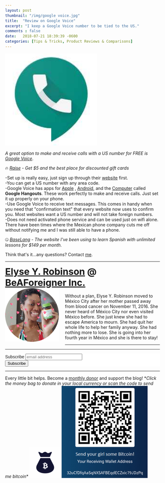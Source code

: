 ```yaml
---
layout: post
thumbnail: "/img/google voice.jpg"
title:  "Review on Google Voice"
excerpt: "I keep a Google Voice number to be tied to the US."
comments : false
date:   2018-07-21 18:39:39 -0600
categories: [Tips & Tricks, Product Reviews & Comparisons]
---
```


<img src="/img/google voice.jpg" width="300" height="300" alt="Google Voice">

<em>A great option to make and receive calls with a US number for FREE is </em><em><a href="https://voice.google.com/" target="_blank">Google Voice</a></em>.

🔥 <i><a href="http://geta.raise.com/erobinson6" target="_blank">Raise</a> - Get $5 and the best place for discounted gift cards</i><br>

-Set up is really easy, just sign up through their <a href="https://voice.google.com/" target="_blank">website</a> first.<br>
-You can get a US number with any area code.<br>
-Google Voice has apps for <a href="https://itunes.apple.com/us/app/google-voice/id318698524?mt=8" target="_blank">Apple</a> ,  <a href="https://play.google.com/store/apps/details?id=com.google.android.apps.googlevoice&hl=en_US" target="_blank">Android</a>, and the <a href="https://chrome.google.com/webstore/detail/google-voice-by-google/kcnhkahnjcbndmmehfkdnkjomaanaooo?hl=en" target="_blank">Computer</a> called <strong>Google Hangouts</strong>. These work perfectly to make and receive calls. Just set it up properly on your phone.<br>
-Use Google Voice to receive text messages. This comes in handy when you need that "confirmation text" that every website now uses to confirm you. Most websites want a US number and will not take foreign numbers.<br>
-Does not need activated phone service and can be used just on wifi alone. There have been times where the Mexican phone company cuts me off without notifying me and I was still able to have a phone.<br>

🤐 <i><a href="https://baselang.com/signup/?referral=me%40elyserobinson.com" target="_blank">BaseLang</a> - The website I've been using to learn Spanish with unlimited lessons for $149 per month.</i><br>

Think that's it...any questions? Contact <a href="https://elyserobinson.com/contact" target="_blank">me</a>.

<hr>

<div style="font-size: 30px; font-weight: bold;"><a href="https://elyserobinson.com" target="_blank">Elyse Y. Robinson</a> @ <a href="https://www.beaforeigner.com" target="_blank">BeAForeigner Inc.</a></div>
<div style="float: left; padding: 0 20px 20px 0;"><img src="/img/me86.gif" width="175" height="175" alt="Elyse Y. Robinson"></div>
<br>
Without a plan, Elyse Y. Robinson moved to México City after her mother passed away from blood cancer on November 11, 2016. She never heard of México City nor even visited México before. She just knew she had to escape America to mourn. She had quit her whole life to help her family anyway. She had nothing more to lose. She is going into her fourth year in México and she is there to stay!

<hr>

<div class="sharethis-inline-share-buttons"></div>

<hr>

<!-- Begin Mailchimp Signup Form -->
<link href="//cdn-images.mailchimp.com/embedcode/horizontal-slim-10_7.css" rel="stylesheet" type="text/css">
<style type="text/css">
	#mc_embed_signup{background:#fff; clear:left; font:14px Helvetica,Arial,sans-serif; width:100%;}
	/* Add your own Mailchimp form style overrides in your site stylesheet or in this style block.
	   We recommend moving this block and the preceding CSS link to the HEAD of your HTML file. */
</style>
<div id="mc_embed_signup">
<form action="https://elyserobinson.us14.list-manage.com/subscribe/post?u=d8681ae8829338461cc453b4a&amp;id=f1fd37520f" method="post" id="mc-embedded-subscribe-form" name="mc-embedded-subscribe-form" class="validate" target="_blank" novalidate>
    <div id="mc_embed_signup_scroll">
	<label for="mce-EMAIL">Subscribe</label>
	<input type="email" value="" name="EMAIL" class="email" id="mce-EMAIL" placeholder="email address" required>
    <!-- real people should not fill this in and expect good things - do not remove this or risk form bot signups-->
    <div style="position: absolute; left: -5000px;" aria-hidden="true"><input type="text" name="b_d8681ae8829338461cc453b4a_f1fd37520f" tabindex="-1" value=""></div>
    <div class="clear"><input type="submit" value="Subscribe" name="subscribe" id="mc-embedded-subscribe" class="button"></div>
    </div>
</form>
</div>

<!--End mc_embed_signup-->

<hr>

<div class="text-align: center">
Every little bit helps. Become a <a href="https://liberapay.com/elyserobinson" target="_blank">monthly donor</a> and support the blog! *<i>Click the money bag to donate in your local currency or scan the code to send me bitcoin</i>*
<a href="https://liberapay.com/elyserobinson" target="_blank"><img src="/img/419_money_bag_BTC_solid.gif" width="100" height="100" alt="Love Elyse? Send some money!"></a>

<picture>
  <source srcset="/img/bitcoin.webp" type="image/webp">
  <source srcset="/img/bitcoin.jpeg" type="image/jpeg">
  <img src="/img/bitcoin.jpeg" width="280" height="300" alt="Love Elyse? Send some bitcoin!">
</picture>
</div>
